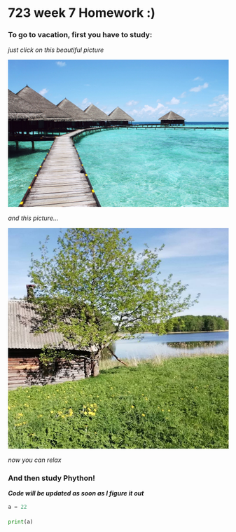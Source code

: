 # 723 week 7 Homework :)

### To go to vacation, first you have to study:
*just click on this beautiful picture*

<a href="https://drive.google.com/file/d/1KRwxeJ94nPdW7zxnthvn4eG3ZNXqPgOs/view?usp=sharing
" target="_blank"><img src="https://github.com/AnnaAndzane/723w7-1/blob/master/vacation.jpg" 
alt="IMAGE ALT TEXT HERE"/></a>

*and this picture...*

[![IMAGE ALT TEXT HERE](https://github.com/AnnaAndzane/723w7-1/blob/master/32324223_2113116038716466_2066146343327367168_n.jpg)](https://drive.google.com/file/d/15Y7nB7wO5O6mQ5BoG3stq69DYSpXQMlI/view?usp=sharing)

*now you can relax*

### And then study Phython!

***Code will be updated as soon as I figure it out***

```python
a = 22

print(a)
```

